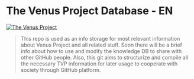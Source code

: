 The Venus Project Database - EN
===============
[![The Venus Project](http://civilisation2.org/wp-content/uploads/2012/03/topTVPlogo.png)](http://thevenusproject.com)

>This repo is used as an info storage for most relevant information about Venus Project and all related stuff.
Soon there will be a brief info about how to use and modify the knowledge DB to share with other GitHub people.
Also, this git aims to structurize and compile all the necessary TVP information for later usage to cooperate with society through GitHub platform.
